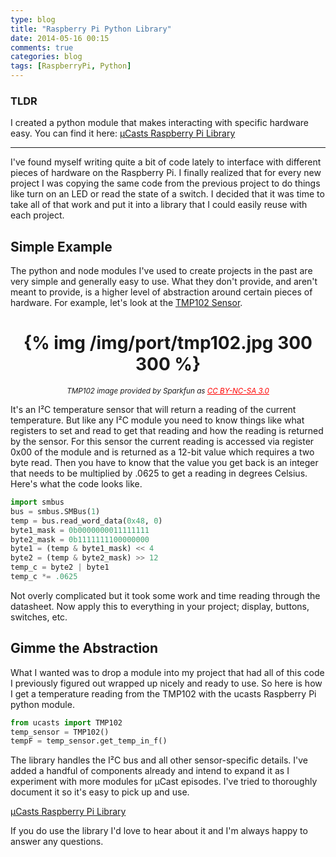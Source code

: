 ```yaml
---
type: blog
title: "Raspberry Pi Python Library"
date: 2014-05-16 00:15
comments: true
categories: blog
tags: [RaspberryPi, Python]
---
```

### TLDR
I created a python module that makes interacting with specific hardware easy. You can find it here:
[&micro;Casts Raspberry Pi Library][github]

<hr/>

I've found myself writing quite a bit of code lately to interface with different pieces of hardware on the Raspberry Pi. I finally realized that for every new project I was copying the same code from the previous project to do things like turn on an LED or read the state of a switch. I decided that it was time to take all of that work and put it into a library that I could easily reuse with each project.

## Simple Example
The python and node modules I've used to create projects in the past are very simple and generally easy to use. What they don't provide, and aren't meant to provide, is a higher level of abstraction around certain pieces of hardware. For example, let's look at the [TMP102 Sensor][tempsensor].

<h1 style="text-align:center;">{% img /img/port/tmp102.jpg 300 300 %}</h1>
<p style="text-align:center;"><small><em>TMP102 image provided by Sparkfun as <a style="color:red;" href="http://creativecommons.org/licenses/by-nc-sa/3.0/">CC BY-NC-SA 3.0</a></em></small></p>

<!-- more -->

It's an I²C temperature sensor that will return a reading of the current temperature. But like any I²C module you need to know things like what registers to set and read to get that reading and how the reading is returned by the sensor. For this sensor the current reading is accessed via register 0x00 of the module and is returned as a 12-bit value which requires a two byte read. Then you have to know that the value you get back is an integer that needs to be multiplied by .0625 to get a reading in degrees Celsius. Here's what the code looks like.

``` python
import smbus
bus = smbus.SMBus(1)
temp = bus.read_word_data(0x48, 0)
byte1_mask = 0b0000000011111111
byte2_mask = 0b1111111100000000
byte1 = (temp & byte1_mask) << 4
byte2 = (temp & byte2_mask) >> 12
temp_c = byte2 | byte1
temp_c *= .0625
```

Not overly complicated but it took some work and time reading through the datasheet. Now apply this to everything in your project; display, buttons, switches, etc.

## Gimme the Abstraction
What I wanted was to drop a module into my project that had all of this code I previously figured out wrapped up nicely and ready to use. So here is how I get a temperature reading from the TMP102 with the ucasts Raspberry Pi python module.

``` python
from ucasts import TMP102
temp_sensor = TMP102()
tempF = temp_sensor.get_temp_in_f()
```

The library handles the I²C bus and all other sensor-specific details. I've added a handful of components already and intend to expand it as I experiment with more modules for &micro;Cast episodes. I've tried to thoroughly document it so it's easy to pick up and use.

[&micro;Casts Raspberry Pi Library][github]

If you do use the library I'd love to hear about it and I'm always happy to answer any questions.


[tempsensor]:https://www.sparkfun.com/products/11931
[github]:https://github.com/sidwarkd/ucasts_pi
[imglicense]:http://creativecommons.org/licenses/by-nc-sa/3.0/